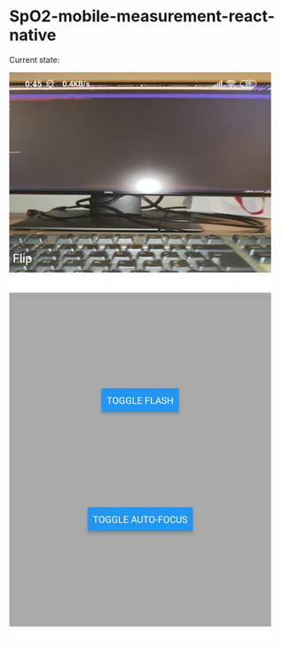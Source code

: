 # SpO2-mobile-measurement-react-native

Current state:

![alt text](https://github.com/CoVital-Project/SpO2-mobile-measurement-react-native/blob/master/assets/current-state.jpeg "POC")
